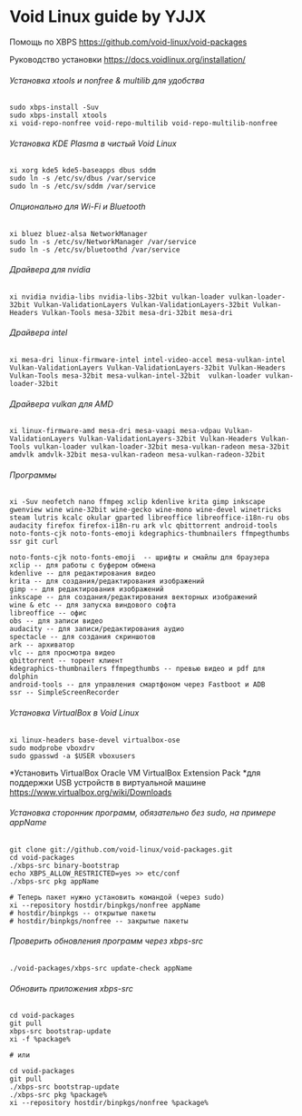 # Void Linux guide by YJJX

Помощь по XBPS
https://github.com/void-linux/void-packages

Руководство установки
https://docs.voidlinux.org/installation/

###### Установка xtools и nonfree & multilib для удобства
```
sudo xbps-install -Suv
sudo xbps-install xtools
xi void-repo-nonfree void-repo-multilib void-repo-multilib-nonfree
```
###### Установка KDE Plasma в чистый Void Linux
```
xi xorg kde5 kde5-baseapps dbus sddm
sudo ln -s /etc/sv/dbus /var/service
sudo ln -s /etc/sv/sddm /var/service
```
###### Опционально для Wi-Fi и Bluetooth
```
xi bluez bluez-alsa NetworkManager
sudo ln -s /etc/sv/NetworkManager /var/service
sudo ln -s /etc/sv/bluetoothd /var/service
```
###### Драйвера для nvidia
```
xi nvidia nvidia-libs nvidia-libs-32bit vulkan-loader vulkan-loader-32bit Vulkan-ValidationLayers Vulkan-ValidationLayers-32bit Vulkan-Headers Vulkan-Tools mesa-32bit mesa-dri-32bit mesa-dri
```
###### Драйвера intel
```
xi mesa-dri linux-firmware-intel intel-video-accel mesa-vulkan-intel Vulkan-ValidationLayers Vulkan-ValidationLayers-32bit Vulkan-Headers Vulkan-Tools mesa-32bit mesa-vulkan-intel-32bit  vulkan-loader vulkan-loader-32bit
```
###### Драйвера vulkan для AMD
```
xi linux-firmware-amd mesa-dri mesa-vaapi mesa-vdpau Vulkan-ValidationLayers Vulkan-ValidationLayers-32bit Vulkan-Headers Vulkan-Tools vulkan-loader vulkan-loader-32bit mesa-vulkan-radeon mesa-32bit amdvlk amdvlk-32bit mesa-vulkan-radeon mesa-vulkan-radeon-32bit
```
###### Программы
```
xi -Suv neofetch nano ffmpeg xclip kdenlive krita gimp inkscape gwenview wine wine-32bit wine-gecko wine-mono wine-devel winetricks steam lutris kcalc okular gparted libreoffice libreoffice-i18n-ru obs audacity firefox firefox-i18n-ru ark vlc qbittorrent android-tools noto-fonts-cjk noto-fonts-emoji kdegraphics-thumbnailers ffmpegthumbs ssr git curl

noto-fonts-cjk noto-fonts-emoji  -- шрифты и смайлы для браузера
xclip -- для работы с буфером обмена
kdenlive -- для редактирования видео
krita -- для создания/редактирования изображений
gimp -- для редактирования изображений
inkscape -- для создания/редактирования векторных изображений
wine & etc -- для запуска виндового софта
libreoffice -- офис
obs -- для записи видео
audacity -- для записи/редактирования аудио
spectacle -- для создания скриншотов
ark -- архиватор
vlc -- для просмотра видео
qbittorrent -- торент клиент
kdegraphics-thumbnailers ffmpegthumbs -- превью видео и pdf для dolphin
android-tools -- для управления смартфоном через Fastboot и ADB
ssr -- SimpleScreenRecorder

```
###### Установка VirtualBox в Void Linux
```
xi linux-headers base-devel virtualbox-ose
sudo modprobe vboxdrv
sudo gpasswd -a $USER vboxusers

```
*Установить VirtualBox Oracle VM VirtualBox Extension Pack
*для поддержки USB устройств в виртуальной машине
https://www.virtualbox.org/wiki/Downloads

###### Установка сторонник программ, обязательно без sudo, на примере appName
```
git clone git://github.com/void-linux/void-packages.git 
cd void-packages 
./xbps-src binary-bootstrap 
echo XBPS_ALLOW_RESTRICTED=yes >> etc/conf
./xbps-src pkg appName

# Теперь пакет нужно установить командой (через sudo)
xi --repository hostdir/binpkgs/nonfree appName
# hostdir/binpkgs -- открытые пакеты
# hostdir/binpkgs/nonfree -- закрытые пакеты

```

###### Проверить обновления программ через xbps-src
```
./void-packages/xbps-src update-check appName
```
######  Обновить приложения xbps-src
```
cd void-packages
git pull
xbps-src bootstrap-update
xi -f %package%

# или

cd void-packages
git pull
./xbps-src bootstrap-update
./xbps-src pkg %package%
xi --repository hostdir/binpkgs/nonfree %package%
```
